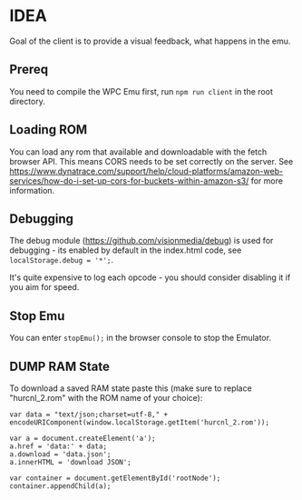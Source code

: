 # IDEA

Goal of the client is to provide a visual feedback, what happens in the emu.

## Prereq

You need to compile the WPC Emu first, run `npm run client` in the root directory.

## Loading ROM

You can load any rom that available and downloadable with the fetch browser API. This means CORS needs to
be set correctly on the server. See https://www.dynatrace.com/support/help/cloud-platforms/amazon-web-services/how-do-i-set-up-cors-for-buckets-within-amazon-s3/
for more information.

## Debugging

The debug module (https://github.com/visionmedia/debug) is used for debugging - its
enabled by default in the index.html code, see `localStorage.debug = '*';`.

It's quite expensive to log each opcode - you should consider disabling it if you aim for speed.

## Stop Emu

You can enter `stopEmu();` in the browser console to stop the Emulator.

## DUMP RAM State

To download a saved RAM state paste this (make sure to replace "hurcnl_2.rom" with the ROM name of your choice):

```
var data = "text/json;charset=utf-8," + encodeURIComponent(window.localStorage.getItem('hurcnl_2.rom'));

var a = document.createElement('a');
a.href = 'data:' + data;
a.download = 'data.json';
a.innerHTML = 'download JSON';

var container = document.getElementById('rootNode');
container.appendChild(a);
```
